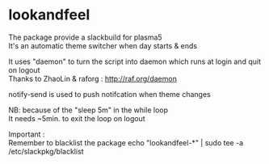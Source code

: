 # lookandfeel


The package provide a slackbuild for plasma5  
It's an automatic theme switcher when day starts & ends  

It uses "daemon" to turn the script into daemon
which runs at login and quit on logout  
Thanks to ZhaoLin & raforg : http://raf.org/daemon

notify-send is used to push notifcation when theme changes

NB: because of the "sleep 5m" in the while loop  
It needs ~5min. to exit the loop on logout

Important :  
Remember to blacklist the package 
echo "lookandfeel-*" | sudo tee -a /etc/slackpkg/blacklist
